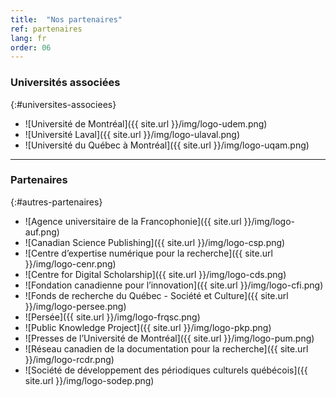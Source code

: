 ```yaml
---
title:  "Nos partenaires"
ref: partenaires
lang: fr
order: 06
---
```

### Universités associées

{:#universites-associees}
- ![Université de Montréal]({{ site.url }}/img/logo-udem.png)
- ![Université Laval]({{ site.url }}/img/logo-ulaval.png)
- ![Université du Québec à Montréal]({{ site.url }}/img/logo-uqam.png)

---

### Partenaires

{:#autres-partenaires}
- ![Agence universitaire de la Francophonie]({{ site.url }}/img/logo-auf.png)
- ![Canadian Science Publishing]({{ site.url }}/img/logo-csp.png)
- ![Centre d’expertise numérique pour la recherche]({{ site.url }}/img/logo-cenr.png)
- ![Centre for Digital Scholarship]({{ site.url }}/img/logo-cds.png)
- ![Fondation canadienne pour l’innovation]({{ site.url }}/img/logo-cfi.png)
- ![Fonds de recherche du Québec - Société et Culture]({{ site.url }}/img/logo-persee.png)
- ![Persée]({{ site.url }}/img/logo-frqsc.png)
- ![Public Knowledge Project]({{ site.url }}/img/logo-pkp.png)
- ![Presses de l’Université de Montréal]({{ site.url }}/img/logo-pum.png)
- ![Réseau canadien de la documentation pour la recherche]({{ site.url }}/img/logo-rcdr.png)
- ![Société de développement des périodiques culturels québécois]({{ site.url }}/img/logo-sodep.png)
